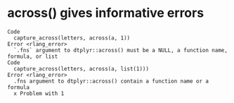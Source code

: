 # across() gives informative errors

    Code
      capture_across(letters, across(a, 1))
    Error <rlang_error>
      `.fns` argument to dtplyr::across() must be a NULL, a function name, formula, or list
    Code
      capture_across(letters, across(a, list(1)))
    Error <rlang_error>
      .fns argument to dtplyr::across() contain a function name or a formula
      x Problem with 1

